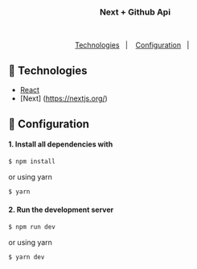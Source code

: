 <h3 align="center">Next + Github Api</h3>
<br>
<p align="center">
  <a href="#rocket-Technologies">Technologies</a>&nbsp;&nbsp;&nbsp;|&nbsp;&nbsp;&nbsp;
  <a href="#wrench-Configuration">Configuration</a>&nbsp;&nbsp;&nbsp;|&nbsp;&nbsp;&nbsp;
</p>

## :rocket: Technologies

- [React](https://reactjs.org)
- [Next] (https://nextjs.org/)

## :wrench: Configuration

#### 1. Install all dependencies with

```sh
$ npm install
```

or using yarn

```sh
$ yarn
```

#### 2. Run the development server

```sh
$ npm run dev
```

or using yarn

```sh
$ yarn dev
```
